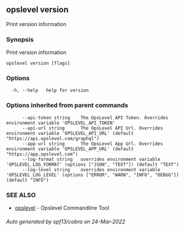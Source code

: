 ## opslevel version

Print version information

### Synopsis

Print version information

```
opslevel version [flags]
```

### Options

```
  -h, --help   help for version
```

### Options inherited from parent commands

```
      --api-token string    The OpsLevel API Token. Overrides environment variable 'OPSLEVEL_API_TOKEN'
      --api-url string      The OpsLevel API Url. Overrides environment variable 'OPSLEVEL_API_URL' (default "https://api.opslevel.com/graphql")
      --app-url string      The OpsLevel App Url. Overrides environment variable 'OPSLEVEL_APP_URL' (default "https://app.opslevel.com")
      --log-format string   overrides environment variable 'OPSLEVEL_LOG_FORMAT' (options ["JSON", "TEXT"]) (default "TEXT")
      --log-level string    overrides environment variable 'OPSLEVEL_LOG_LEVEL' (options ["ERROR", "WARN", "INFO", "DEBUG"]) (default "INFO")
```

### SEE ALSO

* [opslevel](opslevel.md)	 - Opslevel Commandline Tool

###### Auto generated by spf13/cobra on 24-Mar-2022

